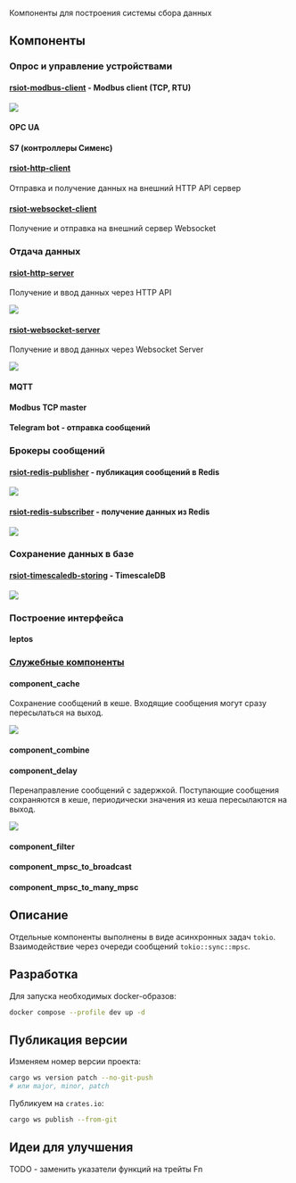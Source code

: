 Компоненты для построения системы сбора данных

## Компоненты

### Опрос и управление устройствами

#### [rsiot-modbus-client](./rsiot-modbus-client/README.md) - Modbus client (TCP, RTU)

![](./doc/component-modbus-client.svg)

#### OPC UA

#### S7 (контроллеры Сименс)

#### [rsiot-http-client](./rsiot-http-client/README.md)

Отправка и получение данных на внешний HTTP API сервер

#### [rsiot-websocket-client](./rsiot-websocket-client/README.md)

Получение и отправка на внешний сервер Websocket

### Отдача данных

#### [rsiot-http-server](./rsiot-http-server/README.md)

Получение и ввод данных через HTTP API

![](./doc/component-http-server.svg)

#### [rsiot-websocket-server](./rsiot-websocket-server/README.md)

Получение и ввод данных через Websocket Server

![](./doc/component-websocket-server.svg)

#### MQTT

#### Modbus TCP master

#### Telegram bot - отправка сообщений

### Брокеры сообщений

#### [rsiot-redis-publisher](./rsiot-redis-publisher/README.md) - публикация сообщений в Redis

![](./doc/component-redis-publisher.svg)

#### [rsiot-redis-subscriber](./rsiot-redis-subscriber/README.md) - получение данных из Redis

![](./doc/component-redis-subscriber.svg)

### Сохранение данных в базе

#### [rsiot-timescaledb-storing](./rsiot-timescaledb-storing/README.md) - TimescaleDB

![](./doc/component-timescaledb-storing.svg)

### Построение интерфейса

#### leptos

### [Служебные компоненты](./rsiot-channel-utils/README.md)

#### component_cache

Сохранение сообщений в кеше. Входящие сообщения могут сразу пересылаться на выход.

![](./doc/component-cache.svg)

#### component_combine

#### component_delay

Перенаправление сообщений с задержкой. Поступающие сообщения сохраняются в кеше, периодически значения из кеша пересылаются на выход.

![](./doc/component-delay.svg)

#### component_filter

#### component_mpsc_to_broadcast

#### component_mpsc_to_many_mpsc

## Описание

Отдельные компоненты выполнены в виде асинхронных задач `tokio`. Взаимодействие через очереди сообщений `tokio::sync::mpsc`.

## Разработка

Для запуска необходимых docker-образов:

```bash
docker compose --profile dev up -d
```

## Публикация версии

Изменяем номер версии проекта:

```bash
cargo ws version patch --no-git-push
# или major, minor, patch
```

Публикуем на `crates.io`:

```bash
cargo ws publish --from-git
```

## Идеи для улучшения

TODO - заменить указатели функций на трейты Fn
